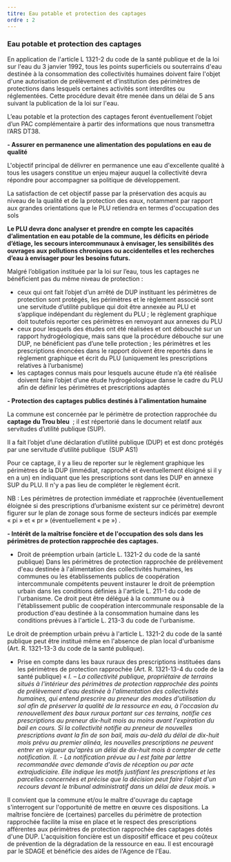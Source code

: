 ```yaml
---
titre: Eau potable et protection des captages
ordre : 2
---
```

### Eau potable et protection des captages

En application de l'article L 1321-2 du code de la santé publique et de la loi sur l'eau du 3 janvier 1992, tous les points superficiels ou souterrains d'eau destinée à la consommation des collectivités humaines doivent faire l'objet d'une autorisation de prélèvement et d'institution des périmètres de protections dans lesquels certaines activités sont interdites ou réglementées. Cette procédure devait être menée dans un délai de 5 ans suivant la publication de la loi sur l'eau.

L’eau potable et la protection des captages  feront éventuellement l’objet d’un PAC complémentaire à partir des informations que nous transmettra l’ARS DT38.

**- Assurer en permanence une alimentation des populations en eau de qualité**

L'objectif principal de délivrer en permanence une eau d'excellente qualité à tous les usagers constitue un enjeu majeur auquel la collectivité devra répondre pour accompagner sa politique de développement.

La satisfaction de cet objectif passe par la préservation des acquis au niveau de la qualité et de la protection des eaux, notamment par rapport aux grandes orientations que le PLU retiendra en termes d'occupation des sols
      
**Le PLU devra donc analyser et prendre en compte les capacités d’alimentation en eau potable de la commune, les déficits en période d’étiage, les secours intercommunaux à envisager, les sensibilités des ouvrages aux pollutions chroniques ou accidentelles et les recherches d’eau  à envisager pour les besoins futurs.**

Malgré l’obligation instituée par la loi sur l’eau, tous les captages ne bénéficient pas du même niveau de protection :
- ceux qui ont fait l’objet d’un arrêté de DUP instituant les périmètres de protection sont protégés, les périmètres et le règlement associé sont une servitude d’utilité publique qui doit être annexée au PLU et s’applique indépendant du règlement du PLU ; le règlement graphique doit toutefois reporter ces périmètres en renvoyant aux annexes du PLU
- ceux pour lesquels des études ont été réalisées et ont débouché sur un rapport hydrogéologique, mais sans que la procédure débouche sur une DUP, ne bénéficient pas d’une telle protection ; les périmètres et les prescriptions énoncées dans le rapport doivent être reportés dans le règlement graphique et écrit du PLU (uniquement les prescriptions relatives à l’urbanisme)
- les captages connus mais pour lesquels aucune étude n’a été réalisée doivent faire l’objet d’une étude hydrogéologique danse le cadre du PLU afin de définir les périmètres et prescriptions adaptés

**- Protection des captages publics destinés à l'alimentation humaine**

La commune est concernée par le périmètre de protection rapprochée du **captage du Trou bleu**  ;  il est  répertorié dans le document relatif aux servitudes d’utilité publique (SUP).

Il a fait l’objet d’une déclaration d’utilité publique (DUP) et est donc protégés par une servitude d’utilité publique  (SUP AS1) 

Pour ce captage, il y a lieu de reporter sur le règlement graphique les périmètres de la DUP (immédiat, rapproché et éventuellement éloigné si il y en a un)  en indiquant que les prescriptions sont dans les  DUP en annexe SUP du PLU. Il n'y a pas lieu de compléter le règlement écrit. 


NB : Les périmètres de protection immédiate et rapprochée (éventuellement éloignée si des prescriptions d’urbanisme existent sur ce périmètre) devront figurer sur le plan de zonage sous forme de secteurs indicés par exemple « pi » et « pr » (éventuellement « pe ») .

**- Intérêt de la maîtrise foncière et de l'occupation des sols dans les périmètres de protection rapprochée des captages.**

- Droit de préemption urbain (article L. 1321-2 du code de la santé publique)
Dans les périmètres de protection rapprochée de prélèvement d'eau destinée à l'alimentation des collectivités humaines, les communes ou les établissements publics de coopération intercommunale compétents peuvent instaurer le droit de préemption urbain dans les conditions définies à l'article L. 211-1 du code de l'urbanisme. Ce droit peut être délégué à la commune ou à l'établissement public de coopération intercommunale responsable de la production d'eau destinée à la consommation humaine dans les conditions prévues à l'article L. 213-3 du code de l'urbanisme. 

Le droit de préemption urbain prévu à l'article L. 1321-2 du code de la santé publique peut être institué même en l'absence de plan local d'urbanisme (Art. R. 1321-13-3 du code de la santé publique).

- Prise en compte dans les baux ruraux des prescriptions instituées dans les périmètres de protection rapprochée (Art. R. 1321-13-4 du code de la santé publique)
« *I. – La collectivité publique, propriétaire de terrains situés à l'intérieur des périmètres de protection rapprochée des points de prélèvement d'eau destinée à l'alimentation des collectivités humaines, qui entend prescrire au preneur des modes d'utilisation du sol afin de préserver la qualité de la ressource en eau, à l'occasion du renouvellement des baux ruraux portant sur ces terrains, notifie ces prescriptions au preneur dix-huit mois au moins avant l'expiration du bail en cours.
Si la collectivité notifie au preneur de nouvelles prescriptions avant la fin de son bail, mais au-delà du délai de dix-huit mois prévu au premier alinéa, les nouvelles prescriptions ne peuvent entrer en vigueur qu'après un délai de dix-huit mois à compter de cette notification.
II. - La notification prévue au I est faite par lettre recommandée avec demande d'avis de réception ou par acte extrajudiciaire. Elle indique les motifs justifiant les prescriptions et les parcelles concernées et précise que la décision peut faire l'objet d'un recours devant le tribunal administratif dans un délai de deux mois.* »

Il convient que la commune et/ou le maître d'ouvrage du captage s'interrogent sur l'opportunité de mettre en œuvre ces dispositions. La maîtrise foncière de (certaines) parcelles du périmètre de protection rapprochée facilite la mise en place et le respect des prescriptions afférentes aux périmètres de protection rapprochée des captages dotés d'une DUP. 
L'acquisition foncière est un dispositif efficace et peu coûteux de prévention de la dégradation de la ressource en eau. Il est encouragé par le SDAGE et bénéficie des aides de l'Agence de l'Eau.

